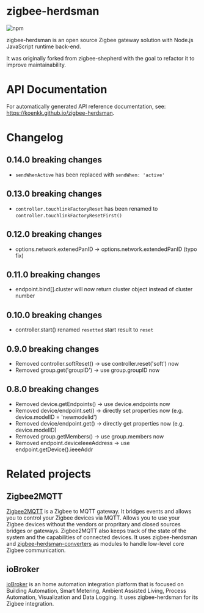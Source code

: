 # zigbee-herdsman

![npm](https://img.shields.io/npm/v/zigbee-herdsman)

zigbee-herdsman is an open source Zigbee gateway solution with Node.js JavaScript runtime back-end.

It was originally forked from zigbee-shepherd with the goal to refactor it to improve maintainability.

# API Documentation

For automatically generated API reference documentation, see: https://koenkk.github.io/zigbee-herdsman.

# Changelog

## 0.14.0 breaking changes

- `sendWhenActive` has been replaced with `sendWhen: 'active'`

## 0.13.0 breaking changes

- `controller.touchlinkFactoryReset` has been renamed to `controller.touchlinkFactoryResetFirst()`

## 0.12.0 breaking changes

- options.network.extenedPanID -> options.network.extendedPanID (typo fix)

## 0.11.0 breaking changes

- endpoint.bind[].cluster will now return cluster object instead of cluster number

## 0.10.0 breaking changes

- controller.start() renamed `resetted` start result to `reset`

## 0.9.0 breaking changes

- Removed controller.softReset() -> use controller.reset('soft') now
- Removed group.get('groupID') -> use group.groupID now

## 0.8.0 breaking changes

- Removed device.getEndpoints() -> use device.endpoints now
- Removed device/endpoint.set() -> directly set properties now (e.g. device.modelID = 'newmodelid')
- Removed device/endpoint.get() -> directly get properties now (e.g. device.modelID)
- Removed group.getMembers() -> use group.members now
- Removed endpoint.deviceIeeeAddress -> use endpoint.getDevice().ieeeAddr

# Related projects

## Zigbee2MQTT

[Zigbee2MQTT](https://github.com/Koenkk/zigbee2mqtt) is a Zigbee to MQTT gateway. It bridges events and allows you to control your Zigbee devices via MQTT. Allows you to use your Zigbee devices without the vendors or propritary and closed sources bridges or gateways. Zigbee2MQTT also keeps track of the state of the system and the capabilities of connected devices. It uses zigbee-herdsman and [zigbee-herdsman-converters](https://github.com/Koenkk/zigbee-herdsman-converters) as modules to handle low-level core Zigbee communication.

## ioBroker

[ioBroker](https://github.com/ioBroker) is an home automation integration platform that is focused on Building Automation, Smart Metering, Ambient Assisted Living, Process Automation, Visualization and Data Logging. It uses zigbee-herdsman for its Zigbee integration.
